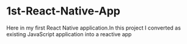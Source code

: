 # 1st-React-Native-App
Here in my first React Native application.In this project I converted as existing JavaScript application into a reactive app
